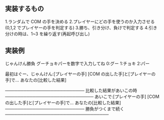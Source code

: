 ## 実装するもの

1.ランダムで COM の手を決める 2.プレイヤーにどの手を使うのか入力させる(0,1,2 でプレイヤーの手を判定する) 3.勝ち、引き分け、負けで判定する 4.引き分けの時は、1~3 を繰り返す(再起呼び出し)

## 実装例

じゃんけん勝負
グーチョキパーを数字で入力してね
0:グー
1:チョキ
2:パー

最初はぐー、じゃんけん:[プレイヤーの手]
[COM の出した手]と[プレイヤーの手]で...
あなたの[比較した結果]

────────────────────────── 比較した結果があいこの時 ─────────────────────────────
あいこで:[プレイヤーの手]
[COM の出した手]と[プレイヤーの手]で...
あなたの[比較した結果]
────────────────────────── 勝負がつくまで続く ──────────────────────────────────
